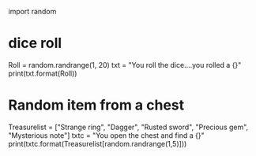 import random
# dice roll
Roll = random.randrange(1, 20)
txt = "You roll the dice....you rolled a {}"
print(txt.format(Roll))
# Random item from a chest 
Treasurelist = ["Strange ring", "Dagger", "Rusted sword", "Precious gem", "Mysterious note"]
txtc = "You open the chest and find a {}"
print(txtc.format(Treasurelist[random.randrange(1,5)]))
